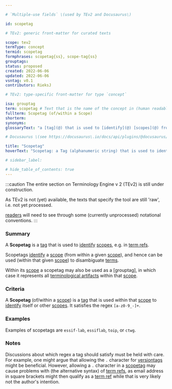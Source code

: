 ```yaml
---

# `Multiple-use fields` \(used by TEv2 and Docusaurus\)

id: scopetag

# TEv2: generic front-matter for curated texts

scope: tev2
termType: concept
termid: scopetag
formphrases: scopetag{ss}, scope-tag{ss}
grouptags:
status: proposed
created: 2022-06-06
updated: 2022-06-06
vsntag: v0.1
contributors: RieksJ

# TEv2: type-specific front-matter for type `concept`

isa: grouptag
term: scopetag # Text that is the name of the concept in (human readable) texts.
fullterm: Scopetag (of/within a Scope)
shorterm:
synonyms:
glossaryText: "a [tag](@) that is used to [identify](@) [scopes](@) from within a specific [scope](@)"

# Docusaurus \(see https://docusaurus\.io/docs/api/plugins/@docusaurus/plugin-content-docs#markdown-front-matter\):

title: "Scopetag"
hoverText: "Scopetag: a Tag (alphanumeric string) that is used to identify Scopes from within a specific Scope"

# sidebar_label:

# hide_table_of_contents: true
---
```


:::caution
The entire section on Terminology Engine v 2 (TEv2) is still under construction.

As TEv2 is not (yet) available, the texts that specify the tool are still 'raw', i.e. not yet
processed.

[readers](@) will need to see through some (currently unprocessed) notational
conventions.
:::

### Summary

A **Scopetag** is a [tag](@) that is used to [identify](@) [scopes](@), e.g. in [term refs](@).

Scopetags [identify](@) a [scope](@) (from within a given [scope](@)), and hence can be used (within
that given [scope](@)) to disambiguate [terms](@).

Within its [scope](@) a scopetag may also be used as a [grouptag], in which case it represents
all [terminological artifacts](@) within that [scope](@).

### Criteria

A **Scopetag** (of/within a [scope](@)) is a [tag](@) that is used within that [scope](@)
to [identify](@) itself or other [scopes](@). It satisfies the regex `[a-z0-9_-]+`.

### Examples

Examples of scopetags are `essif-lab`, `essiflab`, `toip`, or `ctwg`.

### Notes

Discussions about which regex a tag should satisfy must be held with care. For example, one might
argue that allowing the `.` character for [versiontags](@) might be beneficial. However, allowing
a `.` character in a [scopetag](@) may cause problems with (the alternative syntax)
of [term refs](@), as email address in square brackets might then qualify as a [term ref](@) while
that is very likely not the author's intention.
